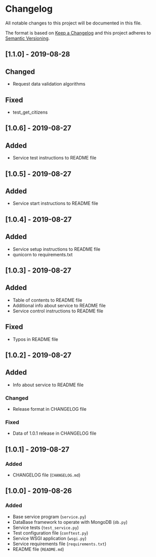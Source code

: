 # Changelog
All notable changes to this project will be documented in this file.

The format is based on [Keep a Changelog](http://keepachangelog.com/)
and this project adheres to [Semantic Versioning](http://semver.org/).

## [1.1.0] - 2019-08-28
## Changed
- Request data validation algorithms

## Fixed
- test_get_citizens

## [1.0.6] - 2019-08-27
## Added
- Service test instructions to README file

## [1.0.5] - 2019-08-27
## Added
- Service start instructions to README file

## [1.0.4] - 2019-08-27
## Added
- Service setup instructions to README file
- qunicorn to requirements.txt

## [1.0.3] - 2019-08-27
## Added
- Table of contents to README file
- Additional info about service to README file
- Service control instructions to README file

## Fixed
- Typos in README file

## [1.0.2] - 2019-08-27
## Added
- Info about service to README file

### Changed
- Release format in CHANGELOG file

### Fixed
- Data of 1.0.1 release in CHANGELOG file

## [1.0.1] - 2019-08-27
### Added
- CHANGELOG file (`CHANGELOG.md`)

## [1.0.0] - 2019-08-26
### Added
- Base service program (`service.py`)
- DataBase framework to operate with MongoDB (`db.py`)
- Service tests (`test_service.py`)
- Test configuration file (`conftest.py`)
- Service WSGI application (`wsgi.py`)
- Service requirements file (`requirements.txt`)
- README file (`README.md`)
